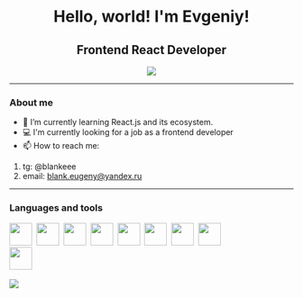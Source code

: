 <div id='header' align='center'> 
    <h1>Hello, world! I'm Evgeniy!</h1>
    <h2>Frontend React Developer</h2>
</div>

<div id='socials' align='center'> 
    <a href='https://t.me/blankeee' >
        <img src='https://img.shields.io/badge/Telegram-gray?style=for-the-badge&logo=telegram'>
    </a>
</div>

<hr/>

### About me

- 🌱 I’m currently learning React.js and its ecosystem.
- :computer: I'm currently looking for a job as a frontend developer
- 📫 How to reach me:

1. tg: @blankeee
2. email: blank.eugeny@yandex.ru

<hr/>

### Languages and tools

<img src="https://cdn.jsdelivr.net/gh/devicons/devicon@latest/icons/html5/html5-plain-wordmark.svg" height='40px' width='40px'/>&nbsp;
<img src="https://cdn.jsdelivr.net/gh/devicons/devicon@latest/icons/css3/css3-plain-wordmark.svg" height='40px' width='40px' />&nbsp;
<img src="https://cdn.jsdelivr.net/gh/devicons/devicon@latest/icons/javascript/javascript-original.svg" height='40px' width='40px'/>&nbsp;
<img src="https://cdn.jsdelivr.net/gh/devicons/devicon@latest/icons/react/react-original-wordmark.svg" height='40px' width='40px'/>&nbsp;
<img src="https://cdn.jsdelivr.net/gh/devicons/devicon@latest/icons/redux/redux-original.svg" height='40px' width='40px' />&nbsp;
<img src="https://cdn.jsdelivr.net/gh/devicons/devicon@latest/icons/sass/sass-original.svg" height='40px' width='40px' />&nbsp;
<img src="https://cdn.jsdelivr.net/gh/devicons/devicon@latest/icons/tailwindcss/tailwindcss-original.svg" height='40px' width='40px' />&nbsp;
<img src="https://cdn.jsdelivr.net/gh/devicons/devicon@latest/icons/bootstrap/bootstrap-original-wordmark.svg" height='40px' width='40px' />&nbsp;                           
<img src="https://cdn.jsdelivr.net/gh/devicons/devicon@latest/icons/jest/jest-plain.svg" height='40px' width='40px' />&nbsp;

![](http://github-profile-summary-cards.vercel.app/api/cards/repos-per-language?username=blank-evgeniy&theme=default)&nbsp;
